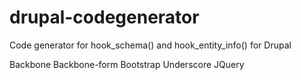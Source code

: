 # drupal-codegenerator
Code generator for hook_schema() and hook_entity_info() for Drupal

Backbone
Backbone-form
Bootstrap
Underscore
JQuery
